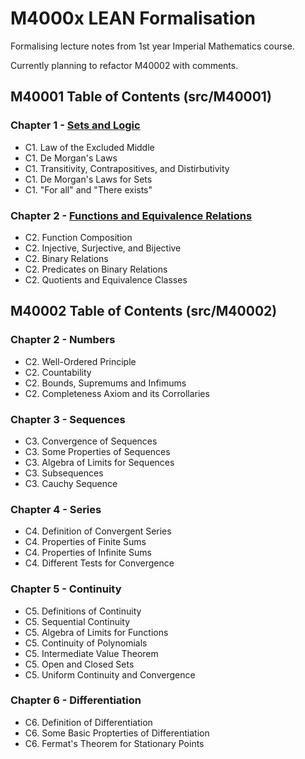 # M4000x LEAN Formalisation

Formalising lecture notes from 1st year Imperial Mathematics course.

Currently planning to refactor M40002 with comments.

## M40001 Table of Contents (src/M40001)

### Chapter 1 - [Sets and Logic](http://wwwf.imperial.ac.uk/~buzzard/M4000x_html/M40001/M40001_C1.html)
* C1. Law of the Excluded Middle
* C1. De Morgan's Laws
* C1. Transitivity, Contrapositives, and Distirbutivity
* C1. De Morgan's Laws for Sets
* C1. "For all" and "There exists"

### Chapter 2 - [Functions and Equivalence Relations](http://wwwf.imperial.ac.uk/~buzzard/M4000x_html/M40001/M40001_C2.html)
* C2. Function Composition
* C2. Injective, Surjective, and Bijective
* C2. Binary Relations
* C2. Predicates on Binary Relations
* C2. Quotients and Equivalence Classes


## M40002 Table of Contents (src/M40002)

### Chapter 2 - Numbers
* C2. Well-Ordered Principle 
* C2. Countability
* C2. Bounds, Supremums and Infimums
* C2. Completeness Axiom and its Corrollaries
  
### Chapter 3 - Sequences
* C3. Convergence of Sequences
* C3. Some Properties of Sequences
* C3. Algebra of Limits for Sequences
* C3. Subsequences
* C3. Cauchy Sequence
  
### Chapter 4 - Series
* C4. Definition of Convergent Series
* C4. Properties of Finite Sums
* C4. Properties of Infinite Sums
* C4. Different Tests for Convergence
  
### Chapter 5 - Continuity
* C5. Definitions of Continuity
* C5. Sequential Continuity
* C5. Algebra of Limits for Functions
* C5. Continuity of Polynomials
* C5. Intermediate Value Theorem
* C5. Open and Closed Sets
* C5. Uniform Continuity and Convergence

### Chapter 6 - Differentiation
* C6. Definition of Differentiation
* C6. Some Basic Propterties of Differentiation
* C6. Fermat's Theorem for Stationary Points
